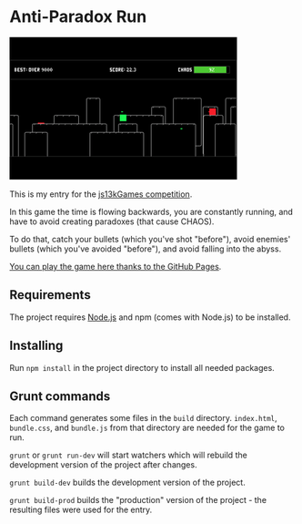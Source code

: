 # Anti-Paradox Run

![Anti-Paradox Run](https://raw.githubusercontent.com/fatfisz/aprun/master/big.png)

This is my entry for the [js13kGames competition](http://2015.js13kgames.com/).

In this game the time is flowing backwards, you are constantly running, and have to avoid creating paradoxes (that cause CHAOS).

To do that, catch your bullets (which you've shot "before"), avoid enemies' bullets (which you've avoided "before"), and avoid falling into the abyss.

[You can play the game here thanks to the GitHub Pages](http://fatfisz.github.io/aprun/).

## Requirements

The project requires [Node.js](https://nodejs.org/) and npm (comes with Node.js) to be installed.

## Installing

Run `npm install` in the project directory to install all needed packages.

## Grunt commands

Each command generates some files in the `build` directory.
`index.html`, `bundle.css`, and `bundle.js` from that directory are needed for the game to run.

`grunt` or `grunt run-dev` will start watchers which will rebuild the development version of the project after changes.

`grunt build-dev` builds the development version of the project.

`grunt build-prod` builds the "production" version of the project - the resulting files were used for the entry.
